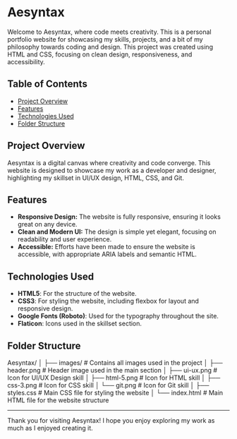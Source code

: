 # Aesyntax

Welcome to Aesyntax, where code meets creativity. This is a personal portfolio website for showcasing my skills, projects, and a bit of my philosophy towards coding and design. This project was created using HTML and CSS, focusing on clean design, responsiveness, and accessibility.

## Table of Contents

- [Project Overview](#project-overview)
- [Features](#features)
- [Technologies Used](#technologies-used)
- [Folder Structure](#folder-structure)


## Project Overview

Aesyntax is a digital canvas where creativity and code converge. This website is designed to showcase my work as a developer and designer, highlighting my skillset in UI/UX design, HTML, CSS, and Git.

## Features

- **Responsive Design:** The website is fully responsive, ensuring it looks great on any device.
- **Clean and Modern UI:** The design is simple yet elegant, focusing on readability and user experience.
- **Accessible:** Efforts have been made to ensure the website is accessible, with appropriate ARIA labels and semantic HTML.

## Technologies Used

- **HTML5**: For the structure of the website.
- **CSS3**: For styling the website, including flexbox for layout and responsive design.
- **Google Fonts (Roboto)**: Used for the typography throughout the site.
- **Flaticon**: Icons used in the skillset section.

## Folder Structure

Aesyntax/
│
├── images/                 # Contains all images used in the project
│   ├── header.png          # Header image used in the main section
│   ├── ui-ux.png           # Icon for UI/UX Design skill
│   ├── html-5.png          # Icon for HTML skill
│   ├── css-3.png           # Icon for CSS skill
│   └── git.png             # Icon for Git skill
│
├── styles.css              # Main CSS file for styling the website
│
└── index.html              # Main HTML file for the website structure

---
Thank you for visiting Aesyntax! I hope you enjoy exploring my work as much as I enjoyed creating it.

